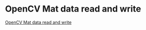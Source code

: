 # OpenCV Mat data read and write
[OpenCV Mat data read and write](https://aiwithcloud.com/2022/09/15/opencv_mat_data_read_and_write/)